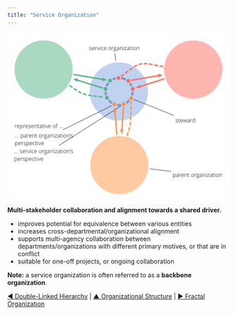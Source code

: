 ```yaml
---
title: "Service Organization"
---
```



![right,fit](img/structural-patterns/service-organization-text.png)

**Multi-stakeholder collaboration and alignment towards a shared driver.** 

-   improves potential for equivalence between various entities
-   increases cross-departmental/organizational alignment
-   supports multi-agency collaboration between departments/organizations with different primary motives, or that are in conflict
-   suitable for one-off projects, or ongoing collaboration

**Note:** a service organization is often referred to as a **backbone organization**.

[&#9664; Double-Linked Hierarchy](double-linked-hierarchy.html) | [&#9650; Organizational Structure](organizational-structure.html) | [&#9654; Fractal Organization](fractal-organization.html)

